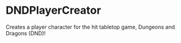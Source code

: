 # DNDPlayerCreator
Creates a player character for the hit tabletop game, Dungeons and Dragons (DND)!
